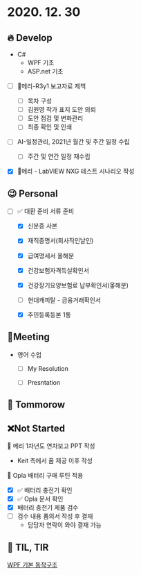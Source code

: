 # 2020. 12. 30

## 🔥 Develop

* C# 
  * WPF 기초
  * ASP.net 기초

- [ ] 📝메리-R3y1 보고자료 제책
  - [ ] 목차 구성
  - [ ] 김원영 작가 표지 도안 의뢰
  - [ ] 도안 점검 및 변화관리
  - [ ] 최종 확인 및 인쇄
- [ ] AI-일정관리, 2021년 월간 및 주간 일정 수립
  - [ ] 주간 및 연간 일정 재수립
- [x] 📝메리 - LabVIEW NXG 테스트 시나리오 작성



## 😉 Personal

- [ ] ✅ 대환 준비 서류 준비
  - [x] 신분증 사본
  - [x] 재직증명서(회사직인날인)
  
  - [x] 급여명세서 올해분
  - [x] 건강보험자격득실확인서
  
  - [x] 건강장기요양보험료 납부확인서(옿해분)
  
  - [ ] 현대캐피탈 - 금융거래확인서
  
  - [x] 주민등록등본 1통




## :dizzy: ​Meeting

* 영어 수업

  - [ ] My Resolution
  - [ ] Presntation

  



## 🚸 Tommorow





## ❌Not Started

📝 메리 1차년도 연차보고 PPT 작성

* Keit 측에서 폼 제공 이후 작성

🎨 Opla 배터리 구매 루틴 적용

- [x] ✅ 배터리 충전기 확인
- [x] ✅ Opla 문서 확인
- [x] 배터리 충전기 제품 검수
- [ ] 검수 내용 품의서 작성 후 결재
  * 담당자 연락이 와야 결재 가능



## 📸 TIL, TIR

[WPF 기본 동작구조](https://crystalcube.co.kr/137)